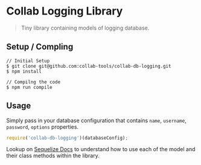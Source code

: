 # Collab Logging Library

> Tiny library containing models of logging database.

## Setup / Compling
```
// Initial Setup
$ git clone git@github.com:collab-tools/collab-db-logging.git
$ npm install

// Compilng the code
$ npm run compile
```

## Usage
Simply pass in your database configuration that contains `name`, `username`, `password`, `options` properties.
```javascript
require('collab-db-logging')(databaseConfig);
```

Lookup on [Sequelize Docs](http://docs.sequelizejs.com/en/v3/) to understand how to use each of the model and their class methods within the library.
